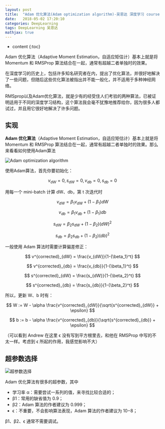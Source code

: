 ```yaml
---
layout: post
title:  "Adam 优化算法(Adam optimization algorithm)-吴恩达 深度学习 course2 2.8笔记"
date:   2018-05-02 17:20:10
categories: DeepLearning
tags: DeepLearning 吴恩达
mathjax: true
---
```


* content
{:toc}

Adam 优化算法（Adaptive Moment Estimation，自适应矩估计）基本上就是将 Momentum 和 RMSProp 算法结合在一起，通常有超越二者单独时的效果。
<!--more-->



在深度学习的历史上，包括许多知名研究者在内，提出了优化算法，并很好地解决了一些问题，但随后这些优化算法被指出并不能一般化，并不适用于多种神经网络。

RMSprop以及Adam优化算法，就是少有的经受住人们考验的两种算法，已被证明适用于不同的深度学习结构，这个算法我会毫不犹豫地推荐给你，因为很多人都试过，并且用它很好地解决了许多问题。
## 实现
**Adam 优化算法**（Adaptive Moment Estimation，自适应矩估计）基本上就是将 Momentum 和 RMSProp 算法结合在一起，通常有超越二者单独时的效果。那么来看看如何使用Adam算法

![Adam optimization algorithm](http://p5ocy6pck.bkt.clouddn.com/Adam%20optimization%20algorithm.png)

使用Adam算法，首先你要初始化：

$$
v_{dW} = 0, s_{dW} = 0, v_{db} = 0, s_{db} = 0
$$

用每一个 mini-batch 计算 dW、db，第 t 次迭代时

$$
v_{dW} = \beta_1 v_{dW} + (1 - \beta_1) dW
$$

$$
v_{db} = \beta_1 v_{db} + (1 - \beta_1) db
$$

$$
s_{dW} = \beta_2 s_{dW} + (1 - \beta_2) {(dW)}^2
$$

$$
s_{db} = \beta_2 s_{db} + (1 - \beta_2) {(db)}^2
$$

一般使用 Adam 算法时需要计算偏差修正：

$$
v^{corrected}_{dW} = \frac{v_{dW}}{1-{\beta_1}^t}
$$

$$
v^{corrected}_{db} = \frac{v_{db}}{1-{\beta_1}^t}
$$

$$
s^{corrected}_{dW} = \frac{s_{dW}}{1-{\beta_2}^t}
$$

$$
s^{corrected}_{db} = \frac{s_{db}}{1-{\beta_2}^t}
$$

所以，更新 W、b 时有：


$$
W := W - \alpha \frac{v^{corrected}_{dW}}{\sqrt{s^{corrected}_{dW}} + \epsilon}
$$

$$
b := b - \alpha \frac{v^{corrected}_{db}}{\sqrt{s^{corrected}_{db}} + \epsilon}
$$

（可以看到 Andrew 在这里 ϵ 没有写到平方根里去，和他在 RMSProp 中写的不太一样。考虑到 ϵ 所起的作用，我感觉影响不大）

## 超参数选择

![超参数选择](http://p5ocy6pck.bkt.clouddn.com/hyperparameters%20choice.png)

Adam 优化算法有很多的超参数，其中
- 学习率 α：需要尝试一系列的值，来寻找比较合适的；
- β1：常用的缺省值为 0.9；
- β2：Adam 算法的作者建议为 0.999；
- ϵ：不重要，不会影响算法表现，Adam 算法的作者建议为 10−8；

β1、β2、ϵ 通常不需要调试。
